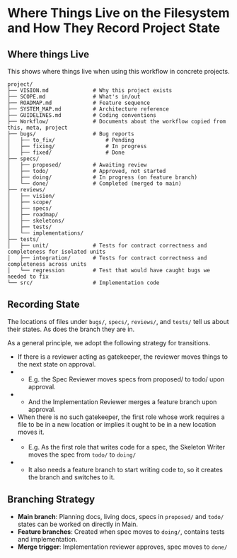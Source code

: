 # Where Things Live on the Filesystem and How They Record Project State

## Where things Live

This shows where things live when using this workflow in concrete projects.

```
project/
├── VISION.md              # Why this project exists
├── SCOPE.md               # What's in/out
├── ROADMAP.md             # Feature sequence
├── SYSTEM_MAP.md          # Architecture reference
├── GUIDELINES.md          # Coding conventions
├── Workflow/              # Documents about the workflow copied from this, meta, project
├── bugs/                  # Bug reports
│   ├── to_fix/                # Pending
│   ├── fixing/                # In progress
│   ├── fixed/                 # Done
├── specs/
│   ├── proposed/          # Awaiting review
│   ├── todo/              # Approved, not started
│   ├── doing/             # In progress (on feature branch)
│   └── done/              # Completed (merged to main)
├── reviews/
│   ├── vision/
│   ├── scope/
│   ├── specs/
│   ├── roadmap/
│   ├── skeletons/
│   ├── tests/
│   └── implementations/
├── tests/
│   ├── unit/              # Tests for contract correctness and completeness for isolated units
│   ├── integration/       # Tests for contract correctness and completeness across units
│   └── regression         # Test that would have caught bugs we needed to fix
└── src/                   # Implementation code
```

## Recording State

The locations of files under `bugs/`, `specs/`, `reviews/`, and `tests/` tell us about their states.
As does the branch they are in.

As a general principle, we adopt the following strategy for transitions.
- If there is a reviewer acting as gatekeeper, the reviewer moves things to the next state on approval.
- - E.g. the Spec Reviewer moves specs from proposed/ to todo/ upon approval.
- - And the Implementation Reviewer merges a feature branch upon approval.
- When there is no such gatekeeper, the first role whose work requires a file to be in a new location or implies it ought to be in a new location moves it.
- - E.g. As the first role that writes code for a spec, the Skeleton Writer moves the spec from `todo/` to `doing/`
- - It also needs a feature branch to start writing code to, so it creates the branch and switches to it.


## Branching Strategy

- **Main branch**: Planning docs, living docs, specs in `proposed/` and `todo/` states can be worked on directly in Main.
- **Feature branches**: Created when spec moves to `doing/`, contains tests and implementation.
- **Merge trigger**: Implementation reviewer approves, spec moves to `done/`
